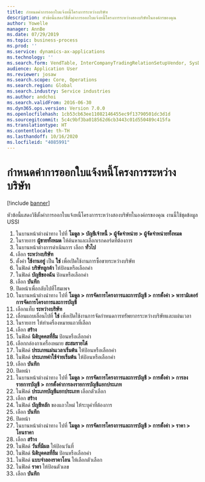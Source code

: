 ```yaml
---
title: กำหนดค่าการออกใบแจ้งหนี้โครงการระหว่างบริษัท
description: หัวข้อนี้แสดงวิธีตั้งค่าการออกใบแจ้งหนี้โครงการระหว่างสองบริษัทในองค์กรของคุณ
author: Yowelle
manager: AnnBe
ms.date: 07/29/2019
ms.topic: business-process
ms.prod: ''
ms.service: dynamics-ax-applications
ms.technology: ''
ms.search.form: VendTable, InterCompanyTradingRelationSetupVendor, SysDataAreaSelectLookup, ProjParameters, ProjPosting, ProjTransferPrice
audience: Application User
ms.reviewer: josaw
ms.search.scope: Core, Operations
ms.search.region: Global
ms.search.industry: Service industries
ms.author: andchoi
ms.search.validFrom: 2016-06-30
ms.dyn365.ops.version: Version 7.0.0
ms.openlocfilehash: 1cb53cb63ee11082146455ec9f13790501dc3d1d
ms.sourcegitcommit: 5c4c9bf3ba018562d6cb3443c01d550489c415fa
ms.translationtype: HT
ms.contentlocale: th-TH
ms.lasthandoff: 10/16/2020
ms.locfileid: "4085991"
---
```

# <a name="configure-intercompany-project-invoicing"></a>กำหนดค่าการออกใบแจ้งหนี้โครงการระหว่างบริษัท

[!include [banner](../../includes/banner.md)]

หัวข้อนี้แสดงวิธีตั้งค่าการออกใบแจ้งหนี้โครงการระหว่างสองบริษัทในองค์กรของคุณ งานนี้ใช้ชุดข้อมูล USSI

1. ในบานหน้าต่างนำทาง ไปที่ **โมดูล > บัญชีเจ้าหนี้ > ผู้จัดจำหน่าย > ผู้จัดจำหน่ายทั้งหมด**
2. ในรายการ **ผู้ขายทั้งหมด** ให้ค้นหาและเลือกเรกคอร์ดที่ต้องการ
3. ในบานหน้าต่างการดำเนินการ เลือก **ทั่วไป**
4. เลือก **ระหว่างบริษัท**
5. ตั้งค่า **ใช้งานอยู่** เป็น **ใช่** เพื่อเปิดใช้งานการซื้อขายระหว่างบริษัท
6. ในฟิลด์ **บริษัทลูกค้า** ให้ป้อนหรือเลือกค่า
7. ในฟิลด์ **บัญชีของฉัน** ป้อนหรือเลือกค่า
8. เลือก **บันทึก**
9. ปิดหน้าเพื่อกลับไปที่โฮมเพจ
10. ในบานหน้าต่างนำทาง ไปที่ **โมดูล > การจัดการโครงการและการบัญชี > การตั้งค่า > พารามิเตอร์การจัดการโครงการและการบัญชี**
11. เลือกแท็บ **ระหว่างบริษัท**
12. เลื่อนแถบเลื่อนไปที่ **ใช่** เพื่อเปิดใช้งานการจัดกำหนดการทรัพยากรระหว่างบริษัทและแผ่นเวลา
13. ในรายการ ให้ทำเครื่องหมายแถวที่เลือก
14. เลือก **สร้าง**
15. ในฟิลด์ **นิติบุคคลที่ยืม** ป้อนหรือเลือกค่า
16. เลือกกล่องกาเครื่องหมาย **สะสมรายได้**
17. ในฟิลด์ **ประเภทแผ่นเวลาเริ่มต้น** ให้ป้อนหรือเลือกค่า
18. ในฟิลด์ **ประเภทค่าใช้จ่ายเริ่มต้น** ให้ป้อนหรือเลือกค่า
19. เลือก **บันทึก**
20. ปิดหน้า
21. ในบานหน้าต่างนำทาง ไปที่ **โมดูล > การจัดการโครงการและการบัญชี > การตั้งค่า > การลงรายการบัญชี > การตั้งค่าการลงรายการบัญชีแยกประเภท**
22. ในฟิลด์ **ประเภทบัญชีแยกประเภท** เลือกตัวเลือก
23. เลือก **สร้าง**
24. ในฟิลด์ **บัญชีหลัก** ของแถวใหม่ ให้ระบุค่าที่ต้องการ
25. เลือก **บันทึก**
26. ปิดหน้า
27. ในบานหน้าต่างนำทาง ไปที่ **โมดูล > การจัดการโครงการและการบัญชี > การตั้งค่า > ราคา > โอนราคา**
28. เลือก **สร้าง**
29. ในฟิลด์ **วันที่มีผล** ให้ป้อนวันที่
30. ในฟิลด์ **นิติบุคคลที่ยืม** ป้อนหรือเลือกค่า
31. ในฟิลด์ **แบบจำลองราคาโอน** ให้เลือกตัวเลือก
32. ในฟิลด์ **ราคา** ให้ป้อนตัวเลข
33. เลือก **บันทึก**

